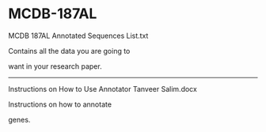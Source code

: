 # MCDB-187AL

MCDB 187AL Annotated Sequences List.txt

Contains all the data you are going to 

want in your research paper.

---------------------------------------

Instructions on How to Use Annotator Tanveer Salim.docx

Instructions on how to annotate

genes.






